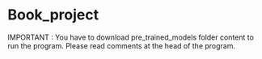# Book_project

IMPORTANT : You have to download pre_trained_models folder content to run the program. Please read comments at the head of the program. 
